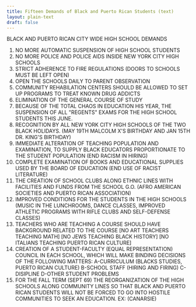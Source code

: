 ```yaml
---
title: Fifteen Demands of Black and Puerto Rican Students (text)
layout: plain-text
draft: false
---
```


BLACK AND PUERTO RICAN CITY WIDE HIGH SCHOOL DEMANDS

1. NO MORE AUTOMATIC SUSPENSION OF HIGH SCHOOL STUDENTS
2. NO MORE POLICE AND POLICE AIDS INSIDE NEW YORK CITY HIGH SCHOOLS
3. STRICT ADHERENCE TO FIRE REGULATIONS (DOORS TO SCHOOLS MUST BE LEFT OPEN)
4. OPEN THE SCHOOLS DAILY TO PARENT OBSERVATION
5. COMMUNITY REHABILATION CENTERS SHOULD BE ALLOWED TO SET UP PROGRAMS TO TREAT KNOWN DRUG ADDICTS
6. ELIMINATION OF THE GENERAL COURSE OF STUDY
7. BECAUSE OF THE TOTAL CHAOS IN EDUCATION HIS YEAR, THE SUSPENSION OF ALL "REGENTS" EXAMS FOR THE HIGH SCHOOL STUDENTS THIS JUNE.
8. RECOGNITION BY ALL NEW YORK CITY HIGH SCHOOLS OF THE TWO BLACK HOLIDAYS. (MAY 19TH MALCOLM X'S BIRTHDAY AND JAN 15TH DR. KING'S BIRTHDAY)
9. IMMEDIATE ALTERATION OF TEACHING POPULATION AND EXAMINATION, TO SUPPLY BLACK EDUCATORS PROPORTIONATE TO THE STUDENT POPULATION (END RACISM IN HIRING)
10. COMPLETE EXAMINATION OF BOOKS AND EDUCATIONAL SUPPLIES USED BY THE BOARD OF EDUCATION (END USE OF RACIST LITERATURE)
11. THE CREATION OF SCHOOL CLUBS ALONG ETHNIC LINES WITH FACILITIES AND FUNDS FROM THE SCHOOL G.O. (AFRO AMERICAN SOCIETIES AND PUERTO RICAN ASSOCIATION)
12. IMPROVED CONDITIONS FOR THE STUDENTS IN THE HIGH SCHOOLS (MUSIC IN THE LUNCHROOMS, DANCE CLASSES, IMPROVED ATHLETIC PROGRAMS WITH RIFLE CLUBS AND SELF-DEFENSE CLASSES)
13. TEACHERS WHO ARE TEACHING A COURSE SHOULD HAVE BACKGROUND RELATED TO THE COURSE
[NO ART TEACHERS TEACHING MATH]
[NO JEWS TEACHING BLACK HISTORY]
[NO ITALIANS TEACHING PUERTO RICAN CULTURE]
14. CREATION OF A STUDENT-FACULTY (EQUAL REPRESENTATION) COUNCIL IN EACH SCHOOL, WHICH WILL MAKE BINDING DECISIONS OF THE FOLLOWING MATTERS: A-CURRICULUM (BLACKS STUDIES, PUERTO RICAN CULTURE) B-SCHOOL STAFF (HIRING AND FIRING) C-DISIPLINE D-OTHER STUDENT PROBLEMS
15. FOR THE FALL TERM (SEPT 69) THE REORGANIZATION OF THE HIGH SCHOOLS ALONG COMMUNITY LINES SO THAT BLACK AND PUERTO RICAN STUDENTS WILL NOT BE FORCED TO GO INTO HOSTILE COMMUNITIES TO SEEK AN EDUCATION. EX: (CANARSIE)
